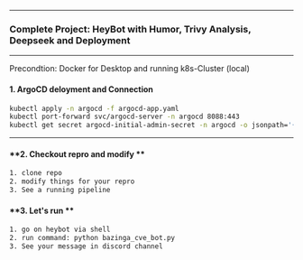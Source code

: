
---

### **Complete Project: HeyBot with Humor, Trivy Analysis, Deepseek and Deployment**

---

Precondtion: Docker for Desktop and running k8s-Cluster (local) 

#### **1. ArgoCD deloyment and Connection**

```bash   
kubectl apply -n argocd -f argocd-app.yaml
kubectl port-forward svc/argocd-server -n argocd 8088:443
kubectl get secret argocd-initial-admin-secret -n argocd -o jsonpath='{.data.password}' | base64 -d
```

---
#### **2. Checkout repro and modify **
```bash
1. clone repo 
2. modify things for your repro
3. See a running pipeline
```

#### **3. Let's run **
```bash
1. go on heybot via shell
2. run command: python bazinga_cve_bot.py
3. See your message in discord channel
```
